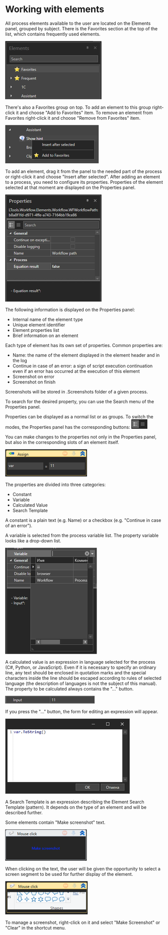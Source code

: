 # Working with elements

All process elements available to the user are located on the Elements panel, grouped by subject. There is the Favorites section at the top of the list, which contains frequently used elements.

![](<../.gitbook/assets/image (170).png>)

There's also a Favorites group on top. To add an element to this group right-click it and choose "Add to Favorites" item. To remove an element from Favorites right-click it and choose "Remove from Favorites" item.

![](<../.gitbook/assets/image (273).png>)

To add an element, drag it from the panel to the needed part of the process or right-click it and choose "Insert after selected". After adding an element to a process, you need to configure its properties. Properties of the element selected at that moment are displayed on the Properties panel.

![](<../.gitbook/assets/0 (59).png>)

The following information is displayed on the Properties panel:

* Internal name of the element type
* Unique element identifier
* Element properties list
* Brief information on an element

Each type of element has its own set of properties. Common properties are:

* Name: the name of the element displayed in the element header and in the log
* Continue in case of an error: a sign of script execution continuation even if an error has occurred at the execution of this element
* Screenshot on error
* Screenshot on finish

Screenshots will be stored in .Screenshots folder of a given process.

To search for the desired property, you can use the Search menu of the Properties panel.

Properties can be displayed as a normal list or as groups. To switch the modes, the Properties panel has the corresponding buttons: ![](<../.gitbook/assets/1 (3).png>)

You can make changes to the properties not only in the Properties panel, but also in the corresponding slots of an element itself.

![](<../.gitbook/assets/2 (8).png>)

The properties are divided into three categories:

* Constant
* Variable
* Calculated Value
* Search Template

A constant is a plain text (e.g. Name) or a checkbox (e.g. "Continue in case of an error").

A variable is selected from the process variable list. The property variable looks like a drop-down list.

![](<../.gitbook/assets/3 (4).png>)

A calculated value is an expression in language selected for the process (C#, Python, or JavaScript). Even if it is necessary to specify an ordinary line, any text should be enclosed in quotation marks and the special characters inside the line should be escaped according to rules of selected language (the description of languages is not the subject of this manual). The property to be calculated always contains the "..." button.

![](<../.gitbook/assets/4 (1).png>)

If you press the "..." button, the form for editing an expression will appear.

![](<../.gitbook/assets/5 (3).png>)

A Search Template is an expression describing the Element Search Template (pattern). It depends on the type of an element and will be described further.

Some elements contain "Make screenshot" text.

![](<../.gitbook/assets/6 (2).png>)

When clicking on the text, the user will be given the opportunity to select a screen segment to be used for further display of the element.

![](<../.gitbook/assets/7 (9).png>)

To manage a screenshot, right-click on it and select "Make Screenshot" or "Clear" in the shortcut menu.
